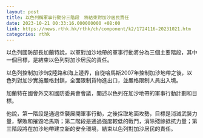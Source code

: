```yaml
---
layout: post
title: 以色列稱軍事行動分三階段　將結束對加沙居民責任
date: 2023-10-21 00:33:16.000000000 +08:00
link: https://news.rthk.hk/rthk/ch/component/k2/1724116-20231021.htm
categories: rthk
---
```


以色列國防部長加蘭特說，以軍對加沙地帶的軍事行動將分為三個主要階段，其中一個目標，是結束以色列對加沙居民的責任。

以色列控制加沙9成陸路和海上邊界，自從哈馬斯2007年控制加沙地帶之後，以色列對加沙實施嚴格封鎖，全面限制貨物進出口，並嚴格限制人員出入境。

加蘭特在國會外交和國防委員會會議，闡述以色列在加沙地帶的軍事行動計劃和目標。

他說，第一階段是通過空襲展開軍事行動，之後採取地面攻勢，目標是消滅武裝力量，擊敗和摧毀哈馬斯；第二階段是通過強度較低的戰鬥，消除殘餘抵抗力量；第三階段將在加沙地帶建立新的安全環境，結束以色列對加沙居民的責任。
